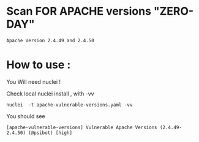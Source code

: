 # Scan FOR APACHE versions "ZERO-DAY" 

```Apache Version 2.4.49 and 2.4.50 ``` 


# How to use : 

You Will need nuclei ! 

Check local nuclei install , with -vv 

```nuclei  -t apache-vulnerable-versions.yaml -vv ```

You should see 

```[apache-vulnerable-versions] Vulnerable Apache Versions (2.4.49-2.4.50) (@psibot) [high] ```